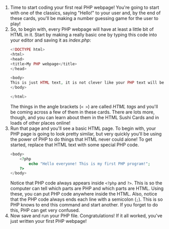 1. Time to start coding your first real PHP webpage! You're going to start with one of the classics, saying "Hello!" to your user and, by the end of these cards, you'll be making a number guessing game for the user to play!
2. So, to begin with, every PHP webpage will have at least a little bit of HTML in it. Start by making a really basic one by typing this code into your editor and saving it as *index.php*:
    ```php
    <!DOCTYPE html>
    <html>
    <head>
    <title>My PHP webpage</title>
    </head>

    <body>
    This is just HTML text, it is not clever like your PHP text will be!
    </body>

    </html>
    ```
    The things in the angle brackets (`< >`) are called *HTML tags* and you'll be coming across a few of them in these cards. There are lots more, though, and you can learn about them in the HTML Sushi Cards and in loads of other places online!
3. Run that page and you'll see a basic HTML page. To begin with, your PHP page is going to look pretty similar, but very quickly you'll be using the power of PHP to do things that HTML never could alone! To get started, replace that HTML text with some special PHP code. 
    ```php
    <body>
        <?php
            echo "Hello everyone! This is my first PHP program!";
        ?>
    </body>
    ```
    Notice that PHP code always appears inside `<?php` and `?>`. This is so the computer can tell which parts are PHP and which parts are HTML. Using these, you can put PHP code anywhere inside the HTML.
    Also, notice that the PHP code always ends each line with a semicolon (`;`). This is so PHP knows to end this command and start another. If you forget to do this, PHP can get very confused.
4. Now save and run your PHP file. Congratulations! If it all worked, you've just written your first PHP webpage!